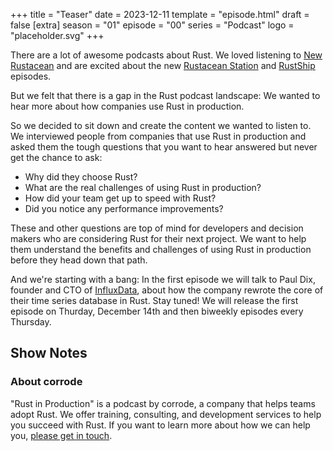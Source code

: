 +++
title = "Teaser"
date = 2023-12-11
template = "episode.html"
draft = false
[extra]
season = "01"
episode = "00"
series = "Podcast"
logo = "placeholder.svg"
+++

<div><script id="letscast-player-a100f0a6" src="https://letscast.fm/podcasts/rust-in-production-82281512/player.js?size=s"></script></div>

There are a lot of awesome podcasts about Rust.
We loved listening to [New Rustacean](https://newrustacean.com/)
and are excited about the new [Rustacean Station](https://rustacean-station.org/) and
[RustShip](https://www.marcoieni.com/2023/08/rustship-a-new-rust-podcast/) 
episodes.

But we felt that there is a gap in the Rust podcast landscape: We
wanted to hear more about how companies use Rust in production.

So we decided to sit down and create the content we wanted to listen to. We
interviewed people from companies that use Rust in production and asked them
the tough questions that you want to hear answered but never get the chance to
ask:

* Why did they choose Rust?
* What are the real challenges of using Rust in production?
* How did your team get up to speed with Rust?
* Did you notice any performance improvements?

These and other questions are top of mind for developers and decision makers
who are considering Rust for their next project. We want to help them
understand the benefits and challenges of using Rust in production before
they head down that path. 

And we're starting with a bang: In the
first episode we will talk to Paul Dix, founder and CTO of
[InfluxData](https://www.influxdata.com/), about how the company rewrote the
core of their time series database in Rust. Stay tuned! We will release the
first episode on Thurday, December 14th and then biweekly episodes every Thursday.

<!-- more -->

## Show Notes

### About corrode

"Rust in Production" is a podcast by corrode, a company that helps teams adopt
Rust. We offer training, consulting, and development services to help you
succeed with Rust. If you want to learn more about how we can help you, [please
get in touch](/about).
